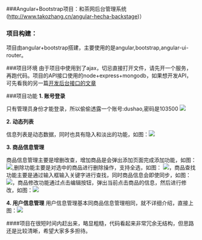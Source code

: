 ###Angular+Bootstrap项目：和茶网后台管理系统(http://www.takozhang.cn/angular-hecha-backstage)）

### 项目构建： ###
项目由angular+bootstrap搭建，主要使用的是angular,bootstrap,angular-ui-router。

###项目环境
由于项目中使用到了ajax，切忌直接打开文件，请先开一个服务，再跑代码。项目的API接口使用的node+express+mongodb，如果想开发API，可先看我的另一篇[开发后台接口的文章](https://github.com/dushao103500/angular-project-api)

###项目功能
**1. 账号登录**
	
只有管理员身份才能登录，所以偷偷透露一个账号:dushao,密码是103500
![](http://oe51jhwvd.bkt.clouddn.com/angular-login.png)

**2. 动态列表**

信息列表是动态数据，同时也具有隐入和淡出的功能，如图：![](http://oe51jhwvd.bkt.clouddn.com/angular-list.png)

**3. 商品信息管理**

商品信息管理主要是增删改查，增加商品是会弹出添加页面完成添加功能，如图：![](http://oe51jhwvd.bkt.clouddn.com/angular-add.png),删除功能主要是对选中的商品进行删除操作，支持全选，如图：
![](http://oe51jhwvd.bkt.clouddn.com/angular-delete.png)，商品查找功能主要是通过输入框输入关键字进行查找，同时商品信息会即使同步，如图：![](http://oe51jhwvd.bkt.clouddn.com/angular-search.png)，商品修改功能通过点击编辑按钮，弹出当前点击商品的信息，然后进行修改，如图：![](http://oe51jhwvd.bkt.clouddn.com/angular-modify.png)

**4. 用户信息管理**
用户信息管理基本同商品信息管理相同，就不详细介绍，直接上图：![](http://oe51jhwvd.bkt.clouddn.com/angular-user.png)

####项目在很短时间内赶出来，略显粗糙，代码看起来非常冗余无结构，但思路还是比较清晰，希望大家多多担待。
